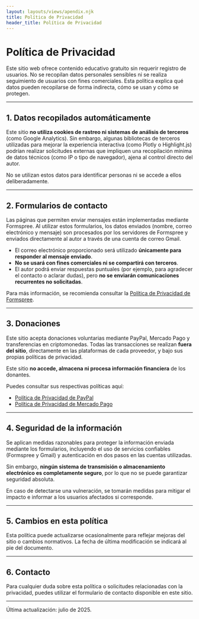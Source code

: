 ```yaml
---
layout: layouts/views/apendix.njk
title: Política de Privacidad
header_title: Política de Privacidad
---
```


# Política de Privacidad

Este sitio web ofrece contenido educativo gratuito sin requerir registro de usuarios. No se recopilan datos personales sensibles ni se realiza seguimiento de usuarios con fines comerciales. Esta política explica qué datos pueden recopilarse de forma indirecta, cómo se usan y cómo se protegen.

---

## 1. Datos recopilados automáticamente

Este sitio **no utiliza cookies de rastreo ni sistemas de análisis de terceros** (como Google Analytics). Sin embargo, algunas bibliotecas de terceros utilizadas para mejorar la experiencia interactiva (como Plotly o Highlight.js) podrían realizar solicitudes externas que impliquen una recopilación mínima de datos técnicos (como IP o tipo de navegador), ajena al control directo del autor.

No se utilizan estos datos para identificar personas ni se accede a ellos deliberadamente.

---

## 2. Formularios de contacto

Las páginas que permiten enviar mensajes están implementadas mediante Formspree. Al utilizar estos formularios, los datos enviados (nombre, correo electrónico y mensaje) son procesados por los servidores de Formspree y enviados directamente al autor a través de una cuenta de correo Gmail.

* El correo electrónico proporcionado será utilizado **únicamente para responder al mensaje enviado**.
* **No se usará con fines comerciales ni se compartirá con terceros**.
* El autor podrá enviar respuestas puntuales (por ejemplo, para agradecer el contacto o aclarar dudas), pero **no se enviarán comunicaciones recurrentes no solicitadas**.

Para más información, se recomienda consultar la <a href="https://formspree.io/legal/privacy-policy" target="_bank">Política de Privacidad de Formspree</a>.

---

## 3. Donaciones

Este sitio acepta donaciones voluntarias mediante PayPal, Mercado Pago y transferencias en criptomonedas. Todas las transacciones se realizan **fuera del sitio**, directamente en las plataformas de cada proveedor, y bajo sus propias políticas de privacidad.

Este sitio **no accede, almacena ni procesa información financiera** de los donantes.

Puedes consultar sus respectivas políticas aquí:

* <a href="https://www.paypal.com/mx/webapps/mpp/ua/privacy-full" target="_blank">Política de Privacidad de PayPal</a>
* <a href="https://www.mercadopago.com.mx/privacidad" target="_blank">Política de Privacidad de Mercado Pago</a>

---

## 4. Seguridad de la información

Se aplican medidas razonables para proteger la información enviada mediante los formularios, incluyendo el uso de servicios confiables (Formspree y Gmail) y autenticación en dos pasos en las cuentas utilizadas.

Sin embargo, **ningún sistema de transmisión o almacenamiento electrónico es completamente seguro**, por lo que no se puede garantizar seguridad absoluta.

En caso de detectarse una vulneración, se tomarán medidas para mitigar el impacto e informar a los usuarios afectados si corresponde.

---

## 5. Cambios en esta política

Esta política puede actualizarse ocasionalmente para reflejar mejoras del sitio o cambios normativos. La fecha de última modificación se indicará al pie del documento.

---

## 6. Contacto

Para cualquier duda sobre esta política o solicitudes relacionadas con la privacidad, puedes utilizar el formulario de contacto disponible en este sitio.

---

Última actualización: julio de 2025.

